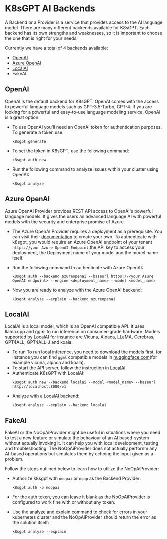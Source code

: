# K8sGPT AI Backends

A Backend or a Provider is a service that provides access to the AI language model. There are many different backends available for K8sGPT. Each backend has its own strengths and weaknesses, so it is important to choose the one that is right for your needs.

Currently we have a total of 4 backends available:
- [OpenAI](https://openai.com/)
- [Azure OpenAI](https://azure.microsoft.com/en-us/products/cognitive-services/openai-service)
- [LocalAI](https://github.com/go-skynet/LocalAI)
- FakeAI

## OpenAI

OpenAI is the default backend for K8sGPT. OpenAI comes with the access to powerful language models such as GPT-3.5-Turbo, GPT-4. If you are looking for a powerful and easy-to-use language modeling service, OpenAI is a great option.

- To use OpenAI you'll need an OpenAI token for authentication purposes. To generate a token use:
    ```
    k8sgpt generate
    ```
- To set the token in K8sGPT, use the following command:
    ```
    k8sgpt auth new
    ```
- Run the following command to analyze issues within your cluster using OpenAI:
    ```
    k8sgpt analyze
    ```

## Azure OpenAI

Azure OpenAI Provider provides REST API access to OpenAI's powerful language models. It gives the users an advanced language AI with powerful models with the security and enterprise promise of Azure.

- The Azure OpenAI Provider requires a deployment as a prerequisite. You can visit their [documentation](https://learn.microsoft.com/en-us/azure/cognitive-services/openai/how-to/create-resource?pivots=web-portal#create-a-resource) to create your own.
To authenticate with k8sgpt, you would require an Azure OpenAI endpoint of your tenant `https://your Azure OpenAI Endpoint`,the API key to access your deployment, the Deployment name of your model and the model name itself.

- Run the following command to authenticate with Azure OpenAI:
    ```
    k8sgpt auth --backend azureopenai --baseurl https://<your Azure OpenAI endpoint> --engine <deployment_name> --model <model_name>
    ```
- Now you are ready to analyze with the Azure OpenAI backend:
    ```
    k8sgpt analyze --explain --backend azureopenai
    ```

## LocalAI

LocalAI is a local model, which is an OpenAI compatible API. It uses llama.cpp and ggml to run inference on consumer-grade hardware. Models supported by LocalAI for instance are Vicuna, Alpaca, LLaMA, Cerebras, GPT4ALL, GPT4ALL-J and koala.

- To run To run local inference, you need to download the models first, for instance you can find `ggml` compatible models in [huggingface.com](https://huggingface.co/models?search=ggml)(for example vicuna, alpaca and koala).
- To start the API server, follow the instruction in [LocalAI](https://github.com/go-skynet/LocalAI#example-use-gpt4all-j-model). 
- Authenticate K8sGPT with LocalAI:
    ```
    k8sgpt auth new --backend localai --model <model_name> --baseurl http://localhost:8080/v1
    ```
- Analyze with a LocalAI backend:
    ```
    k8sgpt analyze --explain --backend localai

    ```

## FakeAI

FakeAI or the NoOpAiProvider might be useful in situations where you need to test a new feature or simulate the behaviour of an AI based-system without actually invoking it. It can help you with local development, testing and troubleshooting.
The NoOpAiProvider does not actually perfornm any AI-based operations but simulates them by echoing the input given as a problem.

Follow the steps outlined below to learn how to utilize the NoOpAiProvider:

- Authorize k8sgpt with `noopai` or `noop` as the Backend Provider:
    ```
    k8sgpt auth -b noopai
    ```
- For the auth token, you can leave it blank as the NoOpAiProvider is configured to work fine with or without any token.

- Use the analyze and explain command to check for errors in your kubernetes cluster and the NoOpAiProvider should return the error as the solution itself:
    ```
    k8sgpt analyze --explain
    ```
